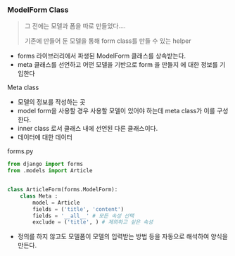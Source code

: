 ### ModelForm Class

>  그 전에는 모델과 폼을 따로 만들었다....
>
> 기존에 만들어 둔 모델을 통해 form class를 만들 수 있는 helper

- forms 라이브러리에서 파생된 ModelForm 클래스를 상속받는다.
- meta 클래스를 선언하고 어떤 모델을 기반으로 form 을 만들지 에 대한 정보를 기입한다



Meta class

- 모델의 정보를 작성하는 곳
- model form을 사용할 경우 사용할 모델이 있어야 하는데 meta class가 이를 구성한다.
- inner class 로서 클래스 내에 선언된 다른 클래스이다.
- 데이터에 대한 데이터



forms.py

```python
from django import forms
from .models import Article


class ArticleForm(forms.ModelForm):
	class Meta : 
		model = Article
        fields = ('title', 'content')
        fields = '__all__' # 모든 속성 선택
        exclude = ('title', ) # 제외하고 싶은 속성
```

- 정의를 하지 않고도 모델폼이 모델의 입력받는 방법 등을 자동으로 해석하여 양식을 만든다.







